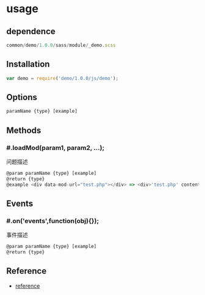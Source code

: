 usage
============

## dependence
``` js
common/demo/1.0.0/sass/module/_demo.scss
```
## Installation
``` js
var demo = require('demo/1.0.0/js/demo');
```

## Options
``` js
paramName {type} [example]	
```

## Methods
### \#.loadMod(param1, param2, ...);
问题描述

``` js
@param paramName {type} [example]	
@return {type}
@example <div data-mod-url="test.php"></div> => <div>'test.php' content</div>
```

## Events
### \#.on('events',function(obj){});

事件描述

``` js
@param paramName {type} [example]	
@return {type}
```

## Reference

* [reference](http://www.yunhou.com)
